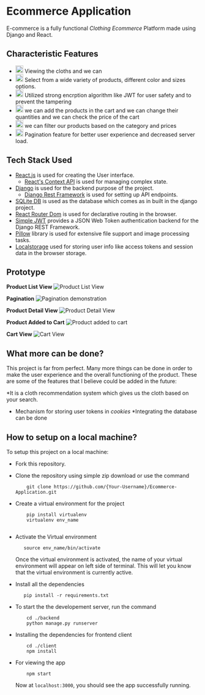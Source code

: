 # Ecommerce Application
 
E-commerce is a fully functional *Clothing Ecommerce* Platform made using Django and React.


## Characteristic Features

* <img src="https://img.icons8.com/ultraviolet/40/000000/shop.png" height = "20" width = "20"/> Viewing the cloths and we can 
* <img src="https://img.icons8.com/ultraviolet/40/000000/color-dropper.png" height = "20" width = "20"/> Select from a wide variety of products, different color and sizes options.
* <img src="https://img.icons8.com/ultraviolet/40/000000/lock-2.png" height = "20" width = "20"/> Utilized strong encrption algorithm like JWT for user safety and to prevent the tampering
* <img src="https://img.icons8.com/fluent/48/000000/fast-cart.png" height = "20" width = "20"/> we can add the products in the cart and we can change their quantities and we can check the price of the cart
* <img src="https://img.icons8.com/ultraviolet/40/000000/filter.png" height = "20" width = "20"/> we can filter our products based on the category and prices
* <img src="https://img.icons8.com/color/48/000000/overview-pages-1.png" height = "20" width = "20"/> Pagination feature for better user experience and decreased server load.


## Tech Stack Used

* [React.js](https://github.com/facebook/react "React.js + Hooks") is used for creating the User interface.
    * [React's Context API](https://github.com/facebook/react "React's Context API") is used for managing complex state.
* [Django](https://www.djangoproject.com/ "Django") is used for the backend purpose of the project.
    * [Django Rest Framework](https://www.django-rest-framework.org/ "Django Rest Framework") is used for setting up API endpoints.
* [SQLite DB](https://sqlite.org/docs.html "SQLite DB") is used as the database which comes as in built in the django project.
* [React Router Dom](https://reactrouter.com/web "React Router Dom") is used for declarative routing in the browser.
* [Simple JWT](https://django-rest-framework-simplejwt.readthedocs.io/en/latest/ "Simple JWT") provides a JSON Web Token authentication backend for the Django REST Framework.
* [Pillow](https://pillow.readthedocs.io/en/stable/ "Pillow") library is used for extensive file support and image processing tasks.
* [Localstorage](https://developer.chrome.com/docs/devtools/storage/localstorage/ "Localstorage") used for storing user info like access tokens and session data in the browser storage.



## Prototype

**Product List View**
![Product List View](images/listview.png)

**Pagination**
![Pagination demonstration](images/pagination.png)

**Product Detail View**
![Product Detail View](images/detailview.png)

**Product Added to Cart**
![Product added to cart](images/addedtocart.png)

**Cart View**
![Cart View](images/cartview.png)



## What more can be done?
 
This project is far from perfect. Many more things can be done in order to make the user experience and the overall functioning of the product. These are some of the features that I believe could be added in the future:
 
*It is a cloth recommendation system which gives us the cloth based on your search.
* Mechanism for storing user tokens in *cookies*
*Integrating the database can be done
 


## How to setup on a local machine?

To setup this project on a local machine:

* Fork this repository.
* Clone the repository using simple zip download or use the command
    ```
        git clone https://github.com/{Your-Username}/Ecommerce-Application.git
    ```
* Create a virtual environment for the project
    ```
        pip install virtualenv
        virtualenv env_name
        
    ```
* Activate the Virtual environment
    ```
       source env_name/bin/activate
    
    ```
    Once the virtual environment is activated, the name of your virtual environment will appear on left side of terminal. This will let you know that the virtual environment is currently active. 

* Install all the dependencies
    ```
       pip install -r requirements.txt
    ```

* To start the  the developement server, run the command
    ```
        cd ./backend
        python manage.py runserver
    ```
* Installing the dependencies for frontend client
    ```
        cd ./client
        npm install
    ```    
* For viewing the app
    ```
        npm start
    ```

    Now at `localhost:3000`, you should see the app successfully running.
